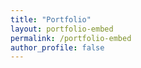 ```yaml
---
title: "Portfolio"
layout: portfolio-embed
permalink: /portfolio-embed
author_profile: false
---
```

